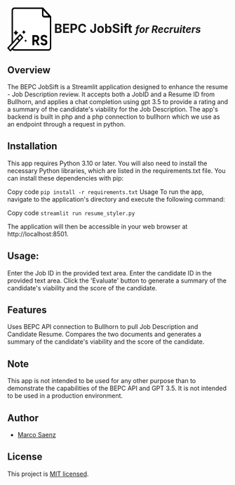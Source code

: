 # <img src="static/rs2.png" width="100" height="100" style="vertical-align: middle;"> BEPC JobSift <i><span style="font-size: 0.8em;">for Recruiters</span></i>

## Overview
The BEPC JobSift is a Streamlit application designed to enhance the resume - Job Description review. It accepts both a JobID and a Resume ID from Bullhorn, and applies a chat completion using gpt 3.5 to provide a rating and a summary of the candidate's viability for the Job Description. The app's backend is built in php and a php connection to bullhorn which we use as an endpoint through a request in python. 

## Installation

This app requires Python 3.10 or later. You will also need to install the necessary Python libraries, which are listed in the requirements.txt file. You can install these dependencies with pip:

Copy code
```pip install -r requirements.txt```
Usage
To run the app, navigate to the application's directory and execute the following command:

Copy code
```streamlit run resume_styler.py```

The application will then be accessible in your web browser at http://localhost:8501.

## Usage:
Enter the Job ID in the provided text area.
Enter the candidate ID in the provided text area.
Click the 'Evaluate' button to generate a summary of the candidate's viability and the score of the candidate.

## Features
Uses BEPC API connection to Bullhorn to pull Job Description and Candidate Resume.
Compares the two documents and generates a summary of the candidate's viability and the score of the candidate.

## Note
This app is not intended to be used for any other purpose than to demonstrate the capabilities of the BEPC API and GPT 3.5. It is not intended to be used in a production environment.

## Author

- [Marco Saenz]((https://github.com/Mythmarco))

## License

This project is [MIT licensed](./LICENSE).
